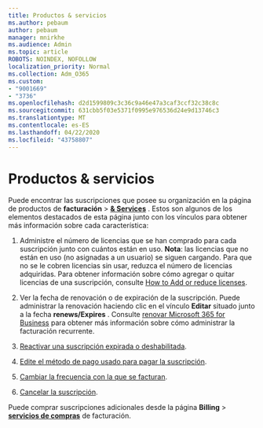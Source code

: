 ```yaml
---
title: Productos & servicios
ms.author: pebaum
author: pebaum
manager: mnirkhe
ms.audience: Admin
ms.topic: article
ROBOTS: NOINDEX, NOFOLLOW
localization_priority: Normal
ms.collection: Adm_O365
ms.custom:
- "9001669"
- "3736"
ms.openlocfilehash: d2d1599809c3c36c9a46e47a3caf3ccf32c38c8c
ms.sourcegitcommit: 631cbb5f03e5371f0995e976536d24e9d13746c3
ms.translationtype: MT
ms.contentlocale: es-ES
ms.lasthandoff: 04/22/2020
ms.locfileid: "43758807"
---
```

# <a name="products--services"></a>Productos & servicios

Puede encontrar las suscripciones que posee su organización en la página de productos de **facturación** > [**& Services**](https://go.microsoft.com/fwlink/p/?linkid=842054) . Estos son algunos de los elementos destacados de esta página junto con los vínculos para obtener más información sobre cada característica:

1. Administre el número de licencias que se han comprado para cada suscripción junto con cuántos están en uso.  **Nota**: las licencias que no están en uso (no asignadas a un usuario) se siguen cargando.  Para que no se le cobren licencias sin usar, reduzca el número de licencias adquiridas. Para obtener información sobre cómo agregar o quitar licencias de una suscripción, consulte [How to Add or reduce licenses](https://docs.microsoft.com/alchemyinsights/how-to-add-or-reduce-licenses).

2. Ver la fecha de renovación o de expiración de la suscripción.  Puede administrar la renovación haciendo clic en el vínculo **Editar** situado junto a la fecha **renews/Expires** .  Consulte [renovar Microsoft 365 for Business](https://go.microsoft.com/fwlink/?linkid=2119216) para obtener más información sobre cómo administrar la facturación recurrente.

3. [Reactivar una suscripción expirada o deshabilitada](https://go.microsoft.com/fwlink/?linkid=2117519).

4. [Edite el método de pago usado para pagar la suscripción](https://go.microsoft.com/fwlink/?linkid=2117167).

5. [Cambiar la frecuencia con la que se facturan](https://go.microsoft.com/fwlink/?linkid=2119112).

6. [Cancelar la suscripción](https://go.microsoft.com/fwlink/?linkid=2119113).

Puede comprar suscripciones adicionales desde la página **Billing** > [**servicios de compras**](https://go.microsoft.com/fwlink/p/?linkid=868433) de facturación.
